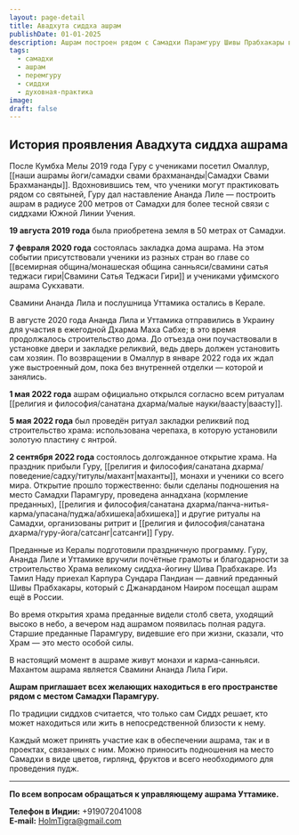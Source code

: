 ```yaml
---
layout: page-detail
title: Авадхута сиддха ашрам
publishDate: 01-01-2025
description: Ашрам построен рядом с Самадхи Парамгуру Шивы Прабхакары в Индии (штат Керала) для углублённой практики и связи с традицией сиддхов.
tags:
  - самадхи
  - ашрам
  - перемгуру
  - сиддхи
  - духовная-практика
image: 
draft: false
---
```

## История проявления Авадхута сиддха ашрама

После Кумбха Мелы 2019 года Гуру с учениками посетил Омаллур, [[наши ашрамы йоги/самадхи свами брахмананды|Самадхи Свами Брахмананды]]. Вдохновившись тем, что ученики могут практиковать рядом со святыней, Гуру дал наставление Ананда Лиле — построить ашрам в радиусе 200 метров от Самадхи для более тесной связи с сиддхами Южной Линии Учения.

**19 августа 2019 года** была приобретена земля в 50 метрах от Самадхи.

**7 февраля 2020 года** состоялась закладка дома ашрама. На этом событии присутствовали ученики из разных стран во главе со [[всемирная община/монашеская община санньяси/свамини сатья теджаси гири|Свамини Сатья Теджаси Гири]] и учениками уфимского ашрама Сукхавати.

Свамини Ананда Лила и послушница Уттамика остались в Керале.

В августе 2020 года Ананда Лила и Уттамика отправились в Украину для участия в ежегодной Дхарма Маха Сабхе; в это время продолжалось строительство дома. До отъезда они поучаствовали в установке двери и закладке реликвий, ведь дверь должен установить сам хозяин. По возвращении в Омаллур в январе 2022 года их ждал уже выстроенный дом, пока без внутренней отделки — которой и занялись.

**1 мая 2022 года** ашрам официально открылся согласно всем ритуалам [[религия и философия/санатана дхарма/малые науки/ваасту|ваасту]].

**5 мая 2022 года** был проведён ритуал закладки реликвий под строительство храма: использована черепаха, в которую установили золотую пластину с янтрой.

**2 сентября 2022 года** состоялось долгожданное открытие храма. На праздник прибыли Гуру, [[религия и философия/санатана дхарма/поведение/садху/титулы/махант|маханты]], монахи и ученики со всего мира. Открытие прошло торжественно: были сделаны подношения на место Самадхи Парамгуру, проведена аннадхана (кормление преданных), [[религия и философия/санатана дхарма/панча-нитья-карма/упасана/пуджа/абхишека|абхишека]] и другие ритуалы на Самадхи, организованы ритрит и [[религия и философия/санатана дхарма/гуру-йога/сатсанг|сатсанги]] Гуру.

Преданные из Кералы подготовили праздничную программу. Гуру, Ананда Лиле и Уттамике вручили почётные грамоты и благодарности за строительство Храма великому сиддха-йогину Шива Прабхакаре. Из Тамил Наду приехал Карпура Сундара Пандиан — давний преданный Шивы Прабхакары, который с Джанарданом Наиром посещал ашрам ещё в России.

Во время открытия храма преданные видели столб света, уходящий высоко в небо, а вечером над ашрамом появилась полная радуга. Старшие преданные Парамгуру, видевшие его при жизни, сказали, что Храм — это место особой силы.

В настоящий момент в ашраме живут монахи и карма-санньяси. Махантом ашрама является Свамини Ананда Лила Гири.

**Ашрам приглашает всех желающих находиться в его пространстве рядом с местом Самадхи Парамгуру.**  

По традиции сиддхов считается, что только сам Сиддх решает, кто может находиться или жить в непосредственной близости к нему.

Каждый может принять участие как в обеспечении ашрама, так и в проектах, связанных с ним. Можно приносить подношения на место Самадхи в виде цветов, гирлянд, фруктов и всего необходимого для проведения пудж.

---

**По всем вопросам обращаться к управляющему ашрама Уттамике.**

**Телефон в Индии:** +919072041008  
**E-mail:** [HolmTigra@gmail.com](mailto:HolmTigra@gmail.com)